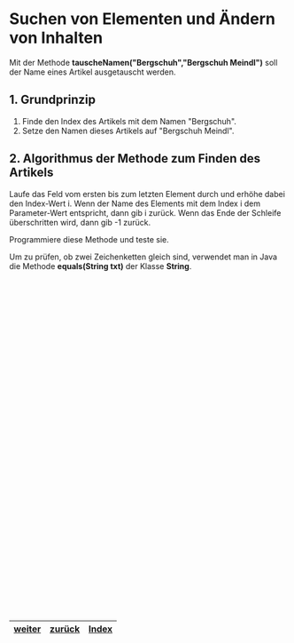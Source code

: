 <meta charset="utf-8" />
 <title>Informatik</title>
 <link rel="stylesheet" href="https://Hi2272.github.io/StyleMD.css">

 # Suchen von Elementen und Ändern von Inhalten
 Mit der Methode **tauscheNamen("Bergschuh","Bergschuh Meindl")** soll der Name eines Artikel ausgetauscht werden.

 ## 1. Grundprinzip

1. Finde den Index des Artikels mit dem Namen "Bergschuh".
2. Setze den Namen dieses Artikels auf "Bergschuh Meindl".

## 2. Algorithmus der Methode zum Finden des Artikels
Laufe das Feld vom ersten bis zum letzten Element durch und erhöhe dabei den Index-Wert i. Wenn der Name des Elements mit dem Index i dem Parameter-Wert entspricht, dann gib i zurück.
Wenn das Ende der Schleife überschritten wird, dann gib -1 zurück.

Programmiere diese Methode und teste sie.

Um zu prüfen, ob zwei Zeichenketten gleich sind, verwendet man in Java die Methode **equals(String txt)** der Klasse **String**.




  <section>
    <iframe
    srcdoc="<script>window.jo_doc = window.frameElement.textContent;</script><script src='https://Hi2272.github.io/include/js/includeide/includeIDE.js'></script>"
    width="100%" height="600" frameborder="0">
    {'id': 'Java', 'speed': 2000, 
    'withBottomPanel': true ,'withPCode': false ,'withConsole': true ,
    'withFileList': true ,'withErrorList': true}
    <script id="javaCode" type="plain/text" title="Webshop.java" src="Webshop.java"></script>
    <script id="javaCode" type="plain/text" title="Artikel.java" src="Artikel.java"></script>
  </script>
   </iframe>
</section>


|[weiter](Loesung2.html)|[zurück](index.html)|[Index](../index.html)|
|---|---|---|


